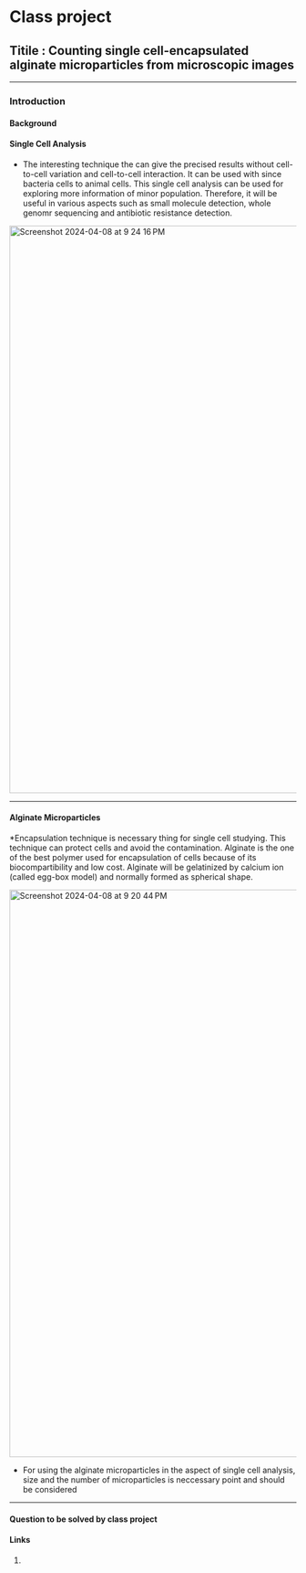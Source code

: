 # Class project
## Titile : Counting single cell-encapsulated alginate microparticles from microscopic images
-----
### Introduction
#### Background

#### Single Cell Analysis

* The interesting technique the can give the precised results without cell-to-cell variation and cell-to-cell interaction. It can be used with since bacteria cells to animal cells. This single cell analysis can be used for exploring more information of minor population. Therefore, it will be useful in various aspects such as small molecule detection, whole genomr sequencing and antibiotic resistance detection.

<img width="994" alt="Screenshot 2024-04-08 at 9 24 16 PM" src="https://github.com/igchoi/IBT618-SystemsBiotechnology/assets/164750221/e3262ca5-c59e-4b5b-a236-dcd03d4cbe58">

-----
#### Alginate Microparticles

*Encapsulation technique is necessary thing for single cell studying. This technique can protect cells and  avoid the contamination. Alginate is the one of the best polymer used for encapsulation of cells because of its biocompartibility and low cost. Alginate will be gelatinized by calcium ion (called egg-box model) and normally formed as spherical shape.

<img width="994" alt="Screenshot 2024-04-08 at 9 20 44 PM" src="https://github.com/igchoi/IBT618-SystemsBiotechnology/assets/164750221/1bc59ce0-9061-41a8-a728-938ea328bdce">


* For using the alginate microparticles in the aspect of single cell analysis, size and the number of microparticles is neccessary point and should be considered

-----


#### Question to be solved by class project

#### Links
1. 



